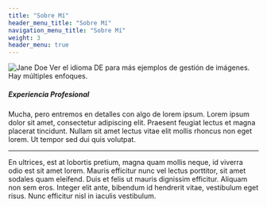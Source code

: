 ```yaml
---
title: "Sobre Mí"
header_menu_title: "Sobre Mí"
navigation_menu_title: "Sobre Mí"
weight: 3
header_menu: true
---
```


<!-- 
Ni el shortcode de figura incrustada ni el hook de Markdown pudieron renderizar la imagen desde el asset.
Tendrías que usar .Resouces.GetMatch a través de un shortcode personalizado.
![Jane Doe](/images/asset-happy-ethnic-woman-sitting-at-table-with-laptop-3769021.jpg) 
-->
![Jane Doe](/images/static-happy-ethnic-woman-sitting-at-table-with-laptop-3769021.jpg)
Ver el idioma DE para más ejemplos de gestión de imágenes. Hay múltiples enfoques.

##### Experiencia Profesional

Mucha, pero entremos en detalles con algo de lorem ipsum. Lorem ipsum dolor sit amet, consectetur adipiscing elit. Praesent feugiat lectus et magna placerat tincidunt. Nullam sit amet lectus vitae elit mollis rhoncus non eget lorem. Ut tempor sed dui quis volutpat.

----

En ultrices, est at lobortis pretium, magna quam mollis neque, id viverra odio est sit amet lorem. Mauris efficitur nunc vel lectus porttitor, sit amet sodales quam eleifend. Duis et felis ut mauris dignissim efficitur. Aliquam non sem eros. Integer elit ante, bibendum id hendrerit vitae, vestibulum eget risus. Nunc efficitur nisl in iaculis vestibulum. 